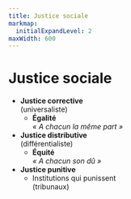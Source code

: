 ```yaml
---
title: Justice sociale
markmap:
  initialExpandLevel: 2
maxWidth: 600
---
```

# **Justice sociale**
- **Justice corrective** <br> (universaliste) <!--fold-->
  - **Égalité**<br> *« A chacun la même part »*
- **Justice distributive** <br> (différentialiste)
  - **Équité** <br> *« A chacun son dû »*
- **Justice punitive**  
  - Institutions qui punissent <br> (tribunaux)